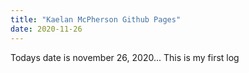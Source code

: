 ```yaml
---
title: "Kaelan McPherson Github Pages"
date: 2020-11-26
---
```

Todays date is november 26, 2020... This is my first log
